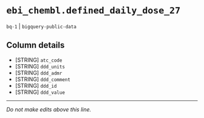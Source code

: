 # `ebi_chembl.defined_daily_dose_27`
`bq-1` | `bigquery-public-data`

## Column details
* [STRING]    `atc_code`
* [STRING]    `ddd_units`
* [STRING]    `ddd_admr`
* [STRING]    `ddd_comment`
* [STRING]    `ddd_id`
* [STRING]    `ddd_value`

-------------------------------------------------------------------------------
*Do not make edits above this line.*
